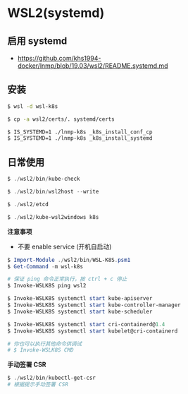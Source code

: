 # WSL2(systemd)

## 启用 systemd

* https://github.com/khs1994-docker/lnmp/blob/19.03/wsl2/README.systemd.md

## 安装

```bash
$ wsl -d wsl-k8s

$ cp -a wsl2/certs/. systemd/certs

$ IS_SYSTEMD=1 ./lnmp-k8s _k8s_install_conf_cp
$ IS_SYSTEMD=1 ./lnmp-k8s _k8s_install_systemd
```

## 日常使用

```powershell
$ ./wsl2/bin/kube-check

$ ./wsl2/bin/wsl2host --write

$ ./wsl2/etcd

$ ./wsl2/kube-wsl2windows k8s
```

**注意事项**

* 不要 enable service (开机自启动)

```powershell
$ Import-Module ./wsl2/bin/WSL-K8S.psm1
$ Get-Command -m wsl-k8s

# 保证 ping 命令正常执行，按 ctrl + c 停止
$ Invoke-WSLK8S ping wsl2

$ Invoke-WSLK8S systemctl start kube-apiserver
$ Invoke-WSLK8S systemctl start kube-controller-manager
$ Invoke-WSLK8S systemctl start kube-scheduler

$ Invoke-WSLK8S systemctl start cri-containerd@1.4
$ Invoke-WSLK8S systemctl start kubelet@cri-containerd

# 你也可以执行其他命令供调试
# $ Invoke-WSLK8S CMD
```

**手动签署 CSR**

```powershell
$ ./wsl2/bin/kubectl-get-csr
# 根据提示手动签署 CSR
```
